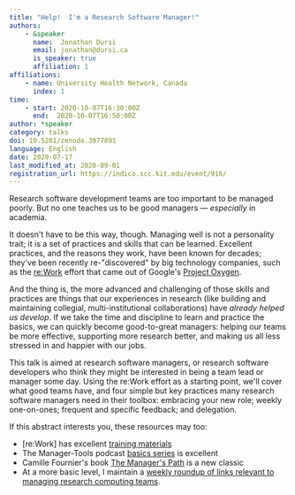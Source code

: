 ```yaml
---
title: "Help!  I'm a Research Software Manager!"
authors:
    - &speaker
      name:  Jonathan Dursi
      email: jonathan@dursi.ca
      is_speaker: true
      affiliation: 1
affiliations:
    - name: University Health Network, Canada
      index: 1
time:
    - start: 2020-10-07T16:30:00Z
      end:  2020-10-07T16:50:00Z
author: *speaker
category: talks
doi: 10.5281/zenodo.3977891
language: English
date: 2020-07-17
last_modified_at: 2020-09-01
registration_url: https://indico.scc.kit.edu/event/916/
---
```

Research software development teams are too important to be managed poorly.  But no one teaches us to be good managers &mdash; _especially_ in academia.

It doesn't have to be this way, though.  Managing well is not a personality trait; it is a set of practices and skills that can be learned.  Excellent practices, and the reasons they work, have been known for decades; they've been recently re-"discovered" by big technology companies, such as the [re:Work](https://rework.withgoogle.com) effort that came out of Google's [Project Oxygen](https://rework.withgoogle.com/subjects/managers/).

And the thing is, the more advanced and challenging of those skills and practices are things that our experiences in research (like building and maintaining collegial, multi-institutional collaborations) have *already helped us develop*.  If we take the time and discipline to learn and practice the basics, we can quickly become good-to-great managers: helping our teams be more effective, supporting more research better, and making us all less stressed in and happier with our jobs.

This talk is aimed at research software managers, or research software developers who think they might be interested in being a team lead or manager some day.  Using the re:Work effort as a starting point, we'll cover what good teams have, and four simple but key practices many research software managers need in their toolbox: embracing your new role; weekly one-on-ones; frequent and specific feedback; and delegation.

If this abstract interests you, these resources may too:

* [re:Work] has excellent [training materials](https://rework.withgoogle.com/guides/managers-develop-and-support-managers/steps/review-googles-new-manager-training/)
* The Manager-Tools podcast [basics series](https://manager-tools.com/manager-tools-basics) is excellent
* Camille Fournier's book [The Manager's Path](https://www.oreilly.com/library/view/the-managers-path/9781491973882/) is a new classic
* At a more basic level, I maintain a [weekly roundup of links relevant to managing research computing teams](https://www.dursi.ca/newsletter.html).
